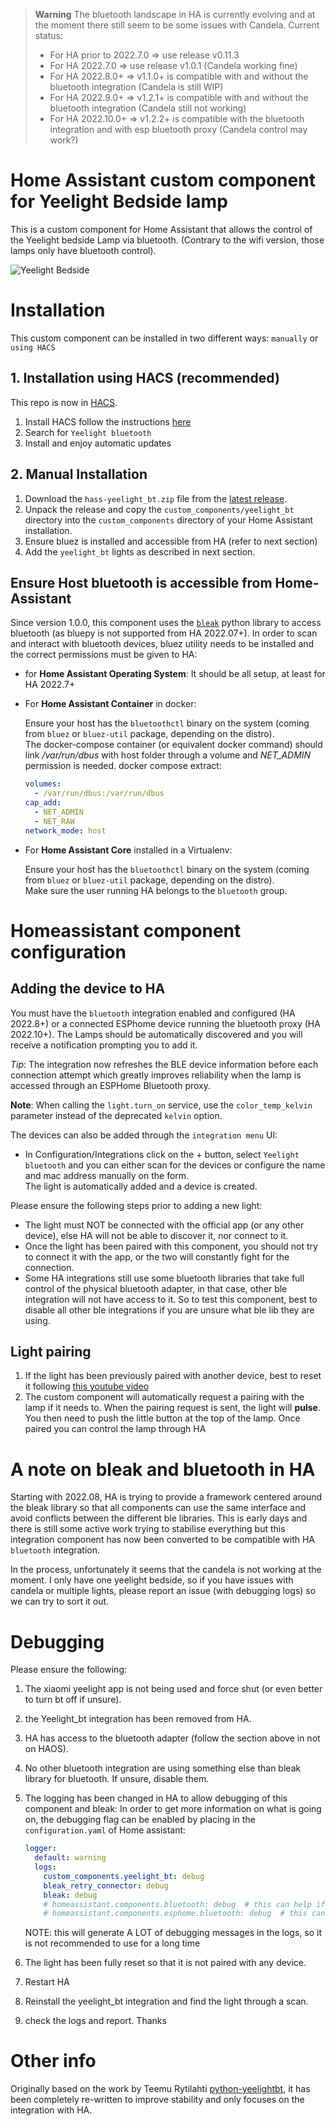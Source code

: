 > **Warning**
> The bluetooth landscape in HA is currently evolving and at the moment there still seem to be some issues with Candela.
> Current status:
>
> - For HA prior to 2022.7.0 => use release v0.11.3
> - For HA 2022.7.0 => use release v1.0.1 (Candela working fine)
> - For HA 2022.8.0+ => v1.1.0+ is compatible with and without the bluetooth integration (Candela is still WIP)
> - For HA 2022.9.0+ => v1.2.1+ is compatible with and without the bluetooth integration (Candela still not working)
> - For HA 2022.10.0+ => v1.2.2+ is compatible with the bluetooth integration and with esp bluetooth proxy (Candela control may work?)

# Home Assistant custom component for Yeelight Bedside lamp

This is a custom component for Home Assistant that allows the control of the Yeelight bedside Lamp via bluetooth. (Contrary to the wifi version, those lamps only have bluetooth control).

![Yeelight Bedside](yeelight-bedside.jpg)

# Installation

This custom component can be installed in two different ways: `manually` or `using HACS`

## 1. Installation using HACS (recommended)

This repo is now in [HACS](https://hacs.xyz/).

1. Install HACS follow the instructions [here](https://hacs.xyz/docs/setup/prerequisites)
2. Search for `Yeelight bluetooth`
3. Install and enjoy automatic updates

## 2. Manual Installation

1. Download the `hass-yeelight_bt.zip` file from the
   [latest release](https://github.com/hcoohb/hass-yeelightbt/releases/latest).
2. Unpack the release and copy the `custom_components/yeelight_bt` directory
   into the `custom_components` directory of your Home Assistant
   installation.
3. Ensure bluez is installed and accessible from HA (refer to next section)
4. Add the `yeelight_bt` lights as described in next section.

## Ensure Host bluetooth is accessible from Home-Assistant

Since version 1.0.0, this component uses the [`bleak`](https://github.com/hbldh/bleak) python library to access bluetooth (as bluepy is not supported from HA 2022.07+). In order to scan and interact with bluetooth devices, bluez utility needs to be installed and the correct permissions must be given to HA:

- for **Home Assistant Operating System**:
  It should be all setup, at least for HA 2022.7+

- For **Home Assistant Container** in docker:

  Ensure your host has the `bluetoothctl` binary on the system (coming from `bluez` or `bluez-util` package, depending on the distro).  
  The docker-compose container (or equivalent docker command) should link _/var/run/dbus_ with host folder through a volume and _NET_ADMIN_ permission is needed. docker compose extract:

  ```yaml
  volumes:
    - /var/run/dbus:/var/run/dbus
  cap_add:
    - NET_ADMIN
    - NET_RAW
  network_mode: host
  ```

- For **Home Assistant Core** installed in a Virtualenv:

  Ensure your host has the `bluetoothctl` binary on the system (coming from `bluez` or `bluez-util` package, depending on the distro).  
  Make sure the user running HA belongs to the `bluetooth` group.

# Homeassistant component configuration

## Adding the device to HA

You must have the `bluetooth` integration enabled and configured (HA 2022.8+) or a connected ESPhome device running the bluetooth proxy (HA 2022.10+). The Lamps should be automatically discovered and you will receive a notification prompting you to add it.

_Tip_: The integration now refreshes the BLE device information before each connection attempt which greatly improves reliability when the lamp is accessed through an ESPHome Bluetooth proxy.

**Note**: When calling the `light.turn_on` service, use the `color_temp_kelvin`
parameter instead of the deprecated `kelvin` option.

The devices can also be added through the `integration menu` UI:

- In Configuration/Integrations click on the + button, select `Yeelight bluetooth` and you can either scan for the devices or configure the name and mac address manually on the form.  
  The light is automatically added and a device is created.

Please ensure the following steps prior to adding a new light:

- The light must NOT be connected with the official app (or any other device), else HA will not be able to discover it, nor connect to it.
- Once the light has been paired with this component, you should not try to connect it with the app, or the two will constantly fight for the connection.
- Some HA integrations still use some bluetooth libraries that take full control of the physical bluetooth adapter, in that case, other ble integration will not have access to it. So to test this component, best to disable all other ble integrations if you are unsure what ble lib they are using.

## Light pairing

1. If the light has been previously paired with another device, best to reset it following [this youtube video](https://www.youtube.com/watch?v=PnjcOSgnbAM)
2. The custom component will automatically request a pairing with the lamp if it needs to. When the pairing request is sent, the light will **pulse**. You then need to push the little button at the top of the lamp. Once paired you can control the lamp through HA

# A note on bleak and bluetooth in HA

Starting with 2022.08, HA is trying to provide a framework centered around the bleak library so that all components can use the same interface and avoid conflicts between the different ble libraries. This is early days and there is still some active work trying to stabilise everything but this integration component has now been converted to be compatible with HA `bluetooth` integration.

In the process, unfortunately it seems that the candela is not working at the moment.
I only have one yeelight bedside, so if you have issues with candela or multiple lights, please report an issue (with debugging logs) so we can try to sort it out.

# Debugging

Please ensure the following:

1. The xiaomi yeelight app is not being used and force shut (or even better to turn bt off if unsure).
2. the Yeelight_bt integration has been removed from HA.
3. HA has access to the bluetooth adapter (follow the section above in not on HAOS).
4. No other bluetooth integration are using something else than bleak library for bluetooth. If unsure, disable them.
5. The logging has been changed in HA to allow debugging of this component and bleak:
   In order to get more information on what is going on, the debugging flag can be enabled by placing in the `configuration.yaml` of Home assistant:

   ```yaml
   logger:
     default: warning
     logs:
       custom_components.yeelight_bt: debug
       bleak_retry_connector: debug
       bleak: debug
       # homeassistant.components.bluetooth: debug  # this can help if needed
       # homeassistant.components.esphome.bluetooth: debug  # this can help if needed
   ```

   NOTE: this will generate A LOT of debugging messages in the logs, so it is not recommended to use for a long time

6. The light has been fully reset so that it is not paired with any device.
7. Restart HA
8. Reinstall the yeelight_bt integration and find the light through a scan.
9. check the logs and report. Thanks

# Other info

Originally based on the work by Teemu Rytilahti [python-yeelightbt](https://github.com/rytilahti/python-yeelightbt), it has been completely re-written to improve stability and only focuses on the integration with HA.

